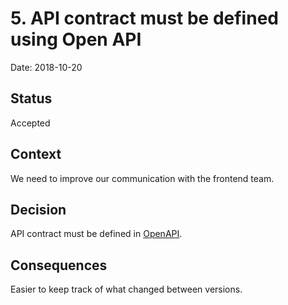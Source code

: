 # 5. API contract must be defined using Open API

Date: 2018-10-20

## Status

Accepted

## Context

We need to improve our communication with the frontend team.

## Decision

API contract must be defined in [OpenAPI](https://github.com/OAI/OpenAPI-Specification).

## Consequences

Easier to keep track of what changed between versions.
